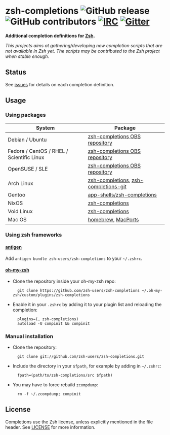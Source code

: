 zsh-completions ![GitHub release](https://img.shields.io/github/release/zsh-users/zsh-completions.svg) ![GitHub contributors](https://img.shields.io/github/contributors/zsh-users/zsh-completions.svg) [![IRC](https://img.shields.io/badge/IRC-%23zsh--completions-yellow.svg)](irc://irc.freenode.net/#zsh-completions) [![Gitter](https://badges.gitter.im/zsh-users/zsh-completions.svg)](https://gitter.im/zsh-users/zsh-completions?utm_source=badge&utm_medium=badge&utm_campaign=pr-badge)
=============

**Additional completion definitions for [Zsh](http://www.zsh.org).**

*This projects aims at gathering/developing new completion scripts that are not available in Zsh yet. The scripts may be contributed to the Zsh project when stable enough.*


## Status

See [issues](https://github.com/zsh-users/zsh-completions/issues) for details on each completion definition.

## Usage

### Using packages

| System  | Package |
| ------------- | ------------- |
| Debian / Ubuntu | [zsh-completions OBS repository](https://software.opensuse.org/download.html?project=shells%3Azsh-users%3Azsh-completions&package=zsh-completions) |
| Fedora / CentOS / RHEL / Scientific Linux | [zsh-completions OBS repository](https://software.opensuse.org/download.html?project=shells%3Azsh-users%3Azsh-completions&package=zsh-completions) |
| OpenSUSE / SLE | [zsh-completions OBS repository](https://software.opensuse.org/download.html?project=shells%3Azsh-users%3Azsh-completions&package=zsh-completions) |
| Arch Linux | [zsh-completions](https://www.archlinux.org/packages/zsh-completions), [zsh-completions-git](https://aur.archlinux.org/packages/zsh-completions-git) |
| Gentoo | [app-shells/zsh-completions](http://packages.gentoo.org/package/app-shells/zsh-completions)  |
| NixOS | [zsh-completions](https://github.com/NixOS/nixpkgs/blob/master/pkgs/shells/zsh-completions/default.nix) |
| Void Linux | [zsh-completions](https://github.com/voidlinux/void-packages/tree/master/srcpkgs/zsh-completions) |
| Mac OS | [homebrew](https://github.com/Homebrew/homebrew-core/blob/master/Formula/zsh-completions.rb), [MacPorts](https://github.com/macports/macports-ports/blob/master/sysutils/zsh-completions/Portfile)  |

### Using zsh frameworks

#### [antigen](https://github.com/zsh-users/antigen)

Add `antigen bundle zsh-users/zsh-completions` to your `~/.zshrc`.

#### [oh-my-zsh](http://github.com/robbyrussell/oh-my-zsh)

* Clone the repository inside your oh-my-zsh repo:

        git clone https://github.com/zsh-users/zsh-completions ~/.oh-my-zsh/custom/plugins/zsh-completions

* Enable it in your `.zshrc` by adding it to your plugin list and reloading the completion:

        plugins=(… zsh-completions)
        autoload -U compinit && compinit

### Manual installation

* Clone the repository:

        git clone git://github.com/zsh-users/zsh-completions.git

* Include the directory in your `$fpath`, for example by adding in `~/.zshrc`:

        fpath=(path/to/zsh-completions/src $fpath)

* You may have to force rebuild `zcompdump`:

        rm -f ~/.zcompdump; compinit

## License
Completions use the Zsh license, unless explicitly mentioned in the file header.
See [LICENSE](https://github.com/zsh-users/zsh-completions/blob/master/LICENSE) for more information.

